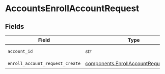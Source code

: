 # AccountsEnrollAccountRequest


## Fields

| Field                                                                                          | Type                                                                                           | Required                                                                                       | Description                                                                                    | Example                                                                                        |
| ---------------------------------------------------------------------------------------------- | ---------------------------------------------------------------------------------------------- | ---------------------------------------------------------------------------------------------- | ---------------------------------------------------------------------------------------------- | ---------------------------------------------------------------------------------------------- |
| `account_id`                                                                                   | *str*                                                                                          | :heavy_check_mark:                                                                             | The account id.                                                                                | 01HC3MAQ4DR9QN1V8MJ4CN1HMK                                                                     |
| `enroll_account_request_create`                                                                | [components.EnrollAccountRequestCreate](../../models/components/enrollaccountrequestcreate.md) | :heavy_check_mark:                                                                             | N/A                                                                                            |                                                                                                |